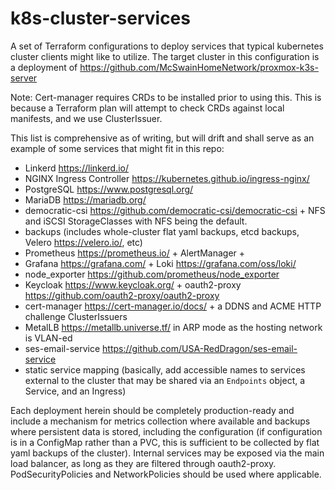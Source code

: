 # k8s-cluster-services

A set of Terraform configurations to deploy services that typical kubernetes cluster clients might like to utilize. The target cluster in this configuration is a deployment of <https://github.com/McSwainHomeNetwork/proxmox-k3s-server>

Note: Cert-manager requires CRDs to be installed prior to using this. This is because a Terraform plan will attempt to check CRDs against local manifests, and we use ClusterIssuer.

This list is comprehensive as of writing, but will drift and shall serve as an example of some services that might fit in this repo:
- Linkerd <https://linkerd.io/>
- NGINX Ingress Controller <https://kubernetes.github.io/ingress-nginx/>
- PostgreSQL <https://www.postgresql.org/>
- MariaDB <https://mariadb.org/>
- democratic-csi <https://github.com/democratic-csi/democratic-csi> + NFS and iSCSI StorageClasses with NFS being the default.
- backups (includes whole-cluster flat yaml backups, etcd backups, Velero <https://velero.io/>, etc)
- Prometheus <https://prometheus.io/> + AlertManager + 
- Grafana <https://grafana.com/> + Loki <https://grafana.com/oss/loki/>
- node_exporter <https://github.com/prometheus/node_exporter>
- Keycloak <https://www.keycloak.org/> + oauth2-proxy <https://github.com/oauth2-proxy/oauth2-proxy>
- cert-manager <https://cert-manager.io/docs/> + a DDNS and ACME HTTP challenge ClusterIssuers
- MetalLB <https://metallb.universe.tf/> in ARP mode as the hosting network is VLAN-ed
- ses-email-service <https://github.com/USA-RedDragon/ses-email-service>
- static service mapping (basically, add accessible names to services external to the cluster that may be shared via an `Endpoints` object, a Service, and an Ingress)

Each deployment herein should be completely production-ready and include a mechanism for metrics collection where available and backups where persistent data is stored, including the configuration (if configuration is in a ConfigMap rather than a PVC, this is sufficient to be collected by flat yaml backups of the cluster). Internal services may be exposed via the main load balancer, as long as they are filtered through oauth2-proxy. PodSecurityPolicies and NetworkPolicies should be used where applicable.
